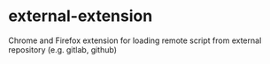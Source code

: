 # external-extension
Chrome and Firefox extension for loading remote script from external repository (e.g. gitlab, github)
